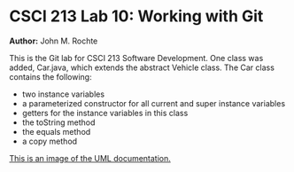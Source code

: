 # CSCI 213 Lab 10: Working with Git
**Author:** John M. Rochte

This is the Git lab for CSCI 213 Software Development. One class was added, Car.java,
which extends the abstract Vehicle class. The Car class contains the following:
* two instance variables
* a parameterized constructor for all current and super instance variables
* getters for the instance variables in this class
* the toString method
* the equals method
* a copy method

[This is an image of the UML documentation.](Images/RochteLab10Image.png "Image of intended UML.")